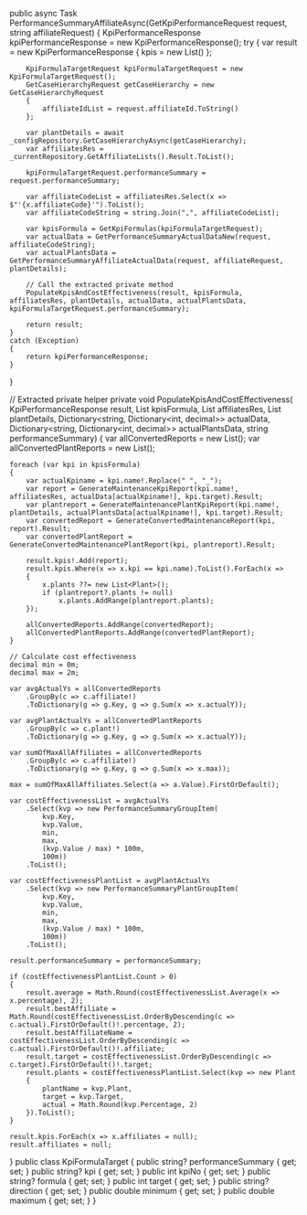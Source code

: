 public async Task<KpiPerformanceResponse> PerformanceSummaryAffiliateAsync(GetKpiPerformanceRequest request, string affiliateRequest)
{
    KpiPerformanceResponse kpiPerformanceResponse = new KpiPerformanceResponse();
    try
    {
        var result = new KpiPerformanceResponse
        {
            kpis = new List<KpiDetail>()
        };

        KpiFormulaTargetRequest kpiFormulaTargetRequest = new KpiFormulaTargetRequest();
        GetCaseHierarchyRequest getCaseHierarchy = new GetCaseHierarchyRequest
        {
            affiliateIdList = request.affiliateId.ToString()
        };

        var plantDetails = await _configRepository.GetCaseHierarchyAsync(getCaseHierarchy);
        var affiliatesRes = _currentRepository.GetAffiliateLists().Result.ToList();

        kpiFormulaTargetRequest.performanceSummary = request.performanceSummary;

        var affiliateCodeList = affiliatesRes.Select(x => $"'{x.affiliateCode}'").ToList();
        var affiliateCodeString = string.Join(",", affiliateCodeList);

        var kpisFormula = GetKpiFormulas(kpiFormulaTargetRequest);
        var actualData = GetPerformanceSummaryActualDataNew(request, affiliateCodeString);
        var actualPlantsData = GetPerformanceSummaryAffiliateActualData(request, affiliateRequest, plantDetails);

        // Call the extracted private method
        PopulateKpisAndCostEffectiveness(result, kpisFormula, affiliatesRes, plantDetails, actualData, actualPlantsData, kpiFormulaTargetRequest.performanceSummary);

        return result;
    }
    catch (Exception)
    {
        return kpiPerformanceResponse;
    }
}

// Extracted private helper
private void PopulateKpisAndCostEffectiveness(
    KpiPerformanceResponse result,
    List<KpiFormulaTarget> kpisFormula,
    List<AffiliateList> affiliatesRes,
    List<GetCaseHierarchyResponse> plantDetails,
    Dictionary<string, Dictionary<int, decimal>> actualData,
    Dictionary<string, Dictionary<int, decimal>> actualPlantsData,
    string performanceSummary)
{
    var allConvertedReports = new List<ConvertedKpiItemDetails>();
    var allConvertedPlantReports = new List<ConvertedKpiItemPlantDetails>();

    foreach (var kpi in kpisFormula)
    {
        var actualKpiname = kpi.name!.Replace(" ", "_");
        var report = GenerateMaintenanceKpiReport(kpi.name!, affiliatesRes, actualData[actualKpiname!], kpi.target).Result;
        var plantreport = GenerateMaintenancePlantKpiReport(kpi.name!, plantDetails, actualPlantsData[actualKpiname!], kpi.target).Result;
        var convertedReport = GenerateConvertedMaintenanceReport(kpi, report).Result;
        var convertedPlantReport = GenerateConvertedMaintenancePlantReport(kpi, plantreport).Result;

        result.kpis!.Add(report);
        result.kpis.Where(x => x.kpi == kpi.name).ToList().ForEach(x =>
        {
            x.plants ??= new List<Plant>();
            if (plantreport?.plants != null)
                x.plants.AddRange(plantreport.plants);
        });

        allConvertedReports.AddRange(convertedReport);
        allConvertedPlantReports.AddRange(convertedPlantReport);
    }

    // Calculate cost effectiveness
    decimal min = 0m;
    decimal max = 2m;

    var avgActualYs = allConvertedReports
        .GroupBy(c => c.affiliate!)
        .ToDictionary(g => g.Key, g => g.Sum(x => x.actualY));

    var avgPlantActualYs = allConvertedPlantReports
        .GroupBy(c => c.plant!)
        .ToDictionary(g => g.Key, g => g.Sum(x => x.actualY));

    var sumOfMaxAllAffiliates = allConvertedReports
        .GroupBy(c => c.affiliate!)
        .ToDictionary(g => g.Key, g => g.Sum(x => x.max));

    max = sumOfMaxAllAffiliates.Select(a => a.Value).FirstOrDefault();

    var costEffectivenessList = avgActualYs
        .Select(kvp => new PerformanceSummaryGroupItem(
            kvp.Key,
            kvp.Value,
            min,
            max,
            (kvp.Value / max) * 100m,
            100m))
        .ToList();

    var costEffectivenessPlantList = avgPlantActualYs
        .Select(kvp => new PerformanceSummaryPlantGroupItem(
            kvp.Key,
            kvp.Value,
            min,
            max,
            (kvp.Value / max) * 100m,
            100m))
        .ToList();

    result.performanceSummary = performanceSummary;

    if (costEffectivenessPlantList.Count > 0)
    {
        result.average = Math.Round(costEffectivenessList.Average(x => x.percentage), 2);
        result.bestAffiliate = Math.Round(costEffectivenessList.OrderByDescending(c => c.actual).FirstOrDefault()!.percentage, 2);
        result.bestAffiliateName = costEffectivenessList.OrderByDescending(c => c.actual).FirstOrDefault()!.affiliate;
        result.target = costEffectivenessList.OrderByDescending(c => c.target).FirstOrDefault()!.target;
        result.plants = costEffectivenessPlantList.Select(kvp => new Plant
        {
            plantName = kvp.Plant,
            target = kvp.Target,
            actual = Math.Round(kvp.Percentage, 2)
        }).ToList();
    }

    result.kpis.ForEach(x => x.affiliates = null);
    result.affiliates = null;
}
public class KpiFormulaTarget
{
    public string? performanceSummary { get; set; }
    public string? kpi { get; set; }
    public int kpiNo { get; set; }
    public string? formula { get; set; }
    public int target { get; set; }
    public string? direction { get; set; }
    public double minimum { get; set; }
    public double maximum { get; set; }
}
